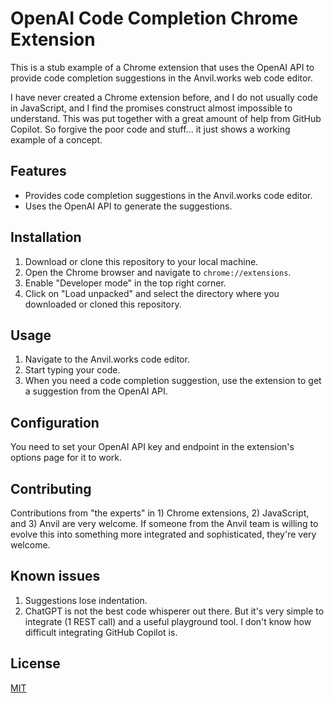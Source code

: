 # OpenAI Code Completion Chrome Extension

This is a stub example of a Chrome extension that uses the OpenAI API to provide code completion suggestions in the Anvil.works web code editor.

I have never created a Chrome extension before, and I do not usually code in JavaScript, and I find the promises construct almost impossible to understand.
This was put together with a great amount of help from GitHub Copilot.
So forgive the poor code and stuff... it just shows a working example of a concept.

## Features

- Provides code completion suggestions in the Anvil.works code editor.
- Uses the OpenAI API to generate the suggestions.

## Installation

1. Download or clone this repository to your local machine.
2. Open the Chrome browser and navigate to `chrome://extensions`.
3. Enable "Developer mode" in the top right corner.
4. Click on "Load unpacked" and select the directory where you downloaded or cloned this repository.

## Usage

1. Navigate to the Anvil.works code editor.
2. Start typing your code.
3. When you need a code completion suggestion, use the extension to get a suggestion from the OpenAI API.

## Configuration

You need to set your OpenAI API key and endpoint in the extension's options page for it to work.

## Contributing

Contributions from "the experts" in 1) Chrome extensions, 2) JavaScript, and 3) Anvil are very welcome.
If someone from the Anvil team is willing to evolve this into something more integrated and sophisticated, they're very welcome.

## Known issues

1. Suggestions lose indentation.
2. ChatGPT is not the best code whisperer out there. But it's very simple to integrate (1 REST call) and a useful playground tool. I don't know how difficult integrating GitHub Copilot is.

## License

[MIT](https://choosealicense.com/licenses/mit/)